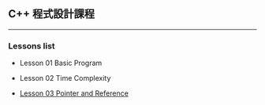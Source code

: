 ## C++ 程式設計課程

---

### Lessons list

- Lesson 01 Basic Program

- Lesson 02 Time Complexity

- [Lesson 03 Pointer and Reference](https://hackmd.io/@Rg768bL8QoqUb_aJOh2nRQ/S1DLeOPz0)
